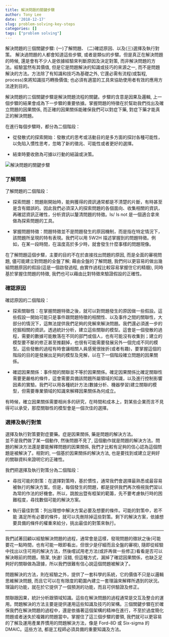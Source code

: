 ```yaml
---
title: 解決問題的關鍵步驟
author: Tony Lee
date: '2018-12-17'
slug: problem-solving-key-steps
categories: []
tags: ["problem solving"]
---
```

解決問題的三個關鍵步驟: (一)了解問題、 (二)確認原因、以及(三)選擇及執行對策。
解決過問題的人都會知道這些步驟, 或者是類似的步驟。但是真正在解決問題的時候, 還是會有不少人是依據經驗來判斷原因及決定對策, 而非解決問題的方法。經驗當然有其價值, 但是它是問題解決的知識或技巧的來源之一, 而不是問題解決的方法。方法除了有知識和技巧為基礎之外, 它還必需有流程(或製程, process)來將知識技巧轉換價值; 也必須有適當的工具來協助使用者有效的應用方法達到目的。

解決問題的三個關鍵步驟是解決問題流程的關鍵。步驟的含意是因果及邏輯, 上一個步驟的結果會成為下一步驟的重要依據。掌握問題的特徵在於幫助我們找出及確立問題的因果關係, 而正確的因果關係能確保我們可以對症下藥, 對症下藥才能真正的解決問題。

在進行每個步驟時，都分為二個階段：

* 從發散式的探索開始：發散式的思考或活動目的是多方面的探討各種可能性，以免陷入慣性思考，忽略了新的徵兆、可能性或者更好的選擇。

* 結束時要收斂為可據以行動的結論或決策。

![解決問題的關鍵步驟](/images/post/problem-solving-key-steps.png)

### 了解問題

了解問題的二個階段：

* 探索問題：問題剛開始時，能夠獲得的資訊通常都是不清楚的片斷，有時甚至是含有錯誤的。因此我們必須深入的探索問題的各個面向、收集相關的資訊，再確認資訊正確性，分析資訊以釐清問題的特徵。Is/ Is not 是一個適合拿來做為探索問題的工具。

* 掌握問題特徵：問題特徵並不是問題發生的原因機制，而是指在特定情況下，該問題所呈現的特有表現。我們可以用 5W2H 描述掌握到的問題特徵。例如，在某一段時間，在溫度高於多少時，就會發生什麼事樣的問題現像。

在了解問題這個步驟，主要的目的不在於直接找出問題的原因, 而是全面的審視問題, 儘可能建立對問題的全盤了解; 藉由全盤的了解問題, 我們何以更容易的做出幾組問題原因的假設(這是一個啟發過程, 由實作過程比較容易掌握住它的精髓), 同時基於掌握住問題的特徵, 我們也可以藉由比對特徵來驗證假設的正確性。

### 確認原因

確認原因的二個階段：

* 探索關聯性：在掌握問題特徵之後，就可以對問題發生的原因做一些假設。這些假設一開始可能只是事件跟問題特徵的相關性、以及事件之間的關聯性，大部分的情況下，這無法提供我們足夠的見解來解決問題。我們還必須進一步的挖掘相關的資訊，透過統計分析，建立這些關聯的模型。這會是一個發散的過程，需要的數據可能散落在不同的部門或個人，也有可能沒有收集到；建立的模型要不斷的修正甚至推翻掉，也很有可能需要發展另外一個完成不同的模型。這些發散的過程有時會讓相關人員感覺很挫折(或者有趣)，要掌握這個的階段的目的是發展出足夠的模型及見解，以在下一個階段確立問題的因果關係。

* 確認因果關係：事件間的關聯並不等於因果關係。確定因果關係比確定關聯性需要更嚴格的條件，這會需要具備該問題所屬領域的知識，以及進行控制影響因素的實驗。我們可以用各種統計方法(數據分析、機器學習)建立關聯的模型，但需要專業領域的知識來解釋因果關係為何成立。

有時候，確立因果關係需要相尚多的研究，在時間和成本上，對某些企業而言不見得可以承受，那麼關聯性的模型會是一個次佳的選擇。


### 選擇及執行對策

選擇及執行對策要對症要藥。症是因果關係, 藥是問題的解決方法。    
並不是我們做了某一個動作, 然後問題不見了, 這個動作就是問題的解決方法。問題的解決方法還是要能解釋問題的因果關係, 我們才比較有足夠的信心認為這個問題是被解決了。相對的, 一個基於因果關係的解決方法, 也是要找到或建立足夠好的關聯資料來證明它的正確性。

我們把選擇及執行對策分為二個階段：

* 尋找可能的對策：在選擇對策時，基於慣性，通常我們會選擇最熟悉或最容易被執行的解決方案。但是，每個發生的問題，都是提供我們再次檢視我們習以為常的作法的好機會。所以，跳脫出暨有框架的範籌，先不要考慮執行時的困難程度，尋找數個可能的解決方案。

* 執行最佳對策：列出理想中解決方案必要及想要的條件。可能的對策中，若不能 滿足所有必要的條件，就可以先刪除掉這些對策。剩下的解決方案，依據想要具備的條件的權重來給分，挑出最佳的對策來執行。

<hr class="hr-end">

我們試著回顧以經驗解決問題的過程，通常會是這樣，發現問題的徵狀之後(可能要花一點時間，也有可能一眼即看出，但很少是仔細而且全盤的審視), 隨即從經驗中找出以住可用的解決方法，然後嚐試用老方法(或許再做一些修正)看看是否可以解決眼前的問題。簡潔, 快速! 沒錯, 但這種方式，漏掉了確認因果關係，也缺乏足夠好的關聯做為證據，所以我們很難有信心說這個問題被解決了。

問題解決的方法，則在經驗之外，提供了一套科學的系統，它的價值不只是以邏輯思維解決問題, 而且它可以在有限度的範圍內建立一套理論來解釋所遇到的狀況。理論的功能，就在於它提供了一個預測的功能，而且可供驗證及修正。

關聯跟因果，統計分析跟領域知識。這些在解決問題的過程通常是交互及整合的運用。問題解決的方法主要是提供運用這些知識及技巧的架構。三個關鍵步驟在於確保我們在解決問題的過程中，還是依循著這個架構的精神在進行，不至於過度簡化問題或者迷失於複雜的問題當中。掌握住了這三個步驟的要領, 我們就可以更容易的了解及運用產業界慣用的問題解決方法，像是 Ford-8D 或 Six-sigma 的 DMAIC。這些方法, 都是工程師必須具備的重要知識及方法。